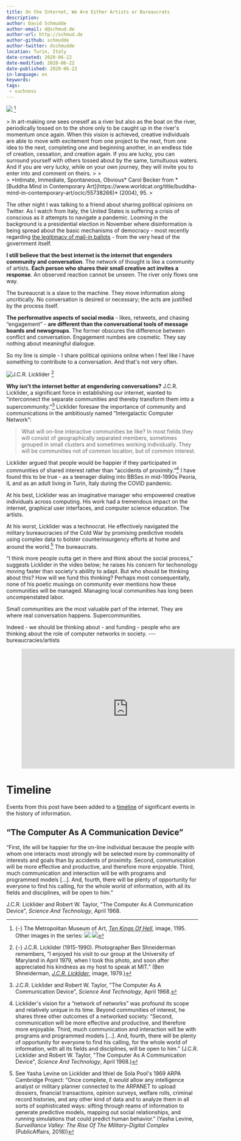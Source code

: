 ```yaml
---
title: On the Internet, We Are Either Artists or Bureaucrats
description:
author: David Schmudde
author-email: d@schmud.de
author-url: http://schmud.de
author-github: schmudde
author-twitter: dschmudde
location: Turin, Italy
date-created: 2020-06-22
date-modified: 2020-06-22
date-published: 2020-06-22
in-language: en
keywords:
tags:
 - suchness
---
```



![](/img/2020-06-22-internet-community/chushi-10-kings-1195-1.jpg) [^chushi]

[^chushi]: {-} The Metropolitan Museum of Art, *[Ten Kings Of Hell](https://www.metmuseum.org/art/collection/search/44510)*, image, 1195. Other images in the series: ![](/img/2020-06-22-internet-community/chushi-10-kings-1195-2.jpg) ![](/img/2020-06-22-internet-community/chushi-10-kings-1195-3.jpg)

<div class="epigraph">
> In art-making one sees oneself as a river but also as the boat on the river, periodically tossed on to the shore only to be caught up in the river's momentum once again. When this vision is achieved, creative individuals are able to move with excitement from one project to the next, from one idea to the next, completing one and beginning another, in an endless tide of creation, cessation, and creation again. If you are lucky, you can surround yourself with others tossed about by the same, tumultuous waters. And if you are very lucky, while on your own journey, they will invite you to enter into and comment on theirs.
>
> <footer>
> *Intimate, Immediate, Spontaneous, Obvious* Carol Becker from *[Buddha Mind in Contemporary Art](https://www.worldcat.org/title/buddha-mind-in-contemporary-art/oclc/55738266)* (2004), 95.
> </footer>
</div>

The other night I was talking to a friend about sharing political opinions on Twitter. As I watch from Italy, the United States is suffering a crisis of conscious as it attempts to navigate a pandemic. Looming in the background is a presidential election in November where disinformation is being spread about the basic mechanisms of democracy - most recently regarding [the legitimacy of mail-in ballots](https://roguerocket.com/2020/05/27/twitter-fact-checks-trump/) - from the very head of the government itself.

**I still believe that the best internet is the internet that engenders community and conversation**. The network of thought is like a community of artists. **Each person who shares their small creative act invites a response**. An observed reaction cannot be unseen. The river only flows one way.

The bureaucrat is a slave to the machine. They move information along uncritically. No conversation is desired or necessary; the acts are justified by the process itself.

**The performative aspects of social media** - likes, retweets, and chasing &ldquo;engagement&rdquo; - **are different than the conversational tools of message boards and newsgroups**. The former obscures the difference between conflict and conversation. Engagement numbes are cosmetic. They say nothing about meaningful dialogue.

So my line is simple - I share political opinions online when I feel like I have something to contribute to a conversation. And that's not very often.

![J.C.R. Licklider](/img/2020-06-22-internet-community/licklider-shneiderman-1979.jpg) [^licklider-photo]

[^licklider-photo]: {-} J.C.R. Licklider (1915-1990). Photographer Ben Shneiderman remembers, &ldquo;I enjoyed his visit to our group at the University of Maryland in April 1979, when I took this photo, and soon after appreciated his kindness as my host to speak at MIT.&rdquo; (Ben Shneiderman, [*J.C.R. Licklider*](https://computerhistory.org/blog/computer-pioneers-photos-from-the-field/?key=computer-pioneers-photos-from-the-field), image, 1979.)

**Why isn't the internet better at engendering conversations?** J.C.R. Licklider, a significant force in establishing our internet, wanted to &ldquo;interconnect the separate communities and thereby transform them into a supercommunity.&rdquo;[^licklider] Licklider foresaw the importance of community and communications in the ambitiously named &ldquo;Intergalactic Computer Network&rdquo;:

> What will on-line interactive communities be like? In most fields they will consist of geographically separated members, sometimes grouped in small clusters and sometimes working individually. They will be communities not of common location, but of common interest.

[^licklider]: J.C.R. Licklider and Robert W. Taylor, "The Computer As A Communication Device", *Science And Technology*, April 1968.

Licklider argued that people would be happier if they participated in communities of shared interest rather than &ldquo;accidents of proximity.&rdquo;[^licklider-2] I have found this to be true - as a teenager dialing into BBSes in mid-1990s Peoria, IL and as an adult living in Turin, Italy during the COVID pandemic.

[^licklider-2]: Licklider's vision for a &ldquo;network of networks&rdquo; was profound its scope and relatively unique in its time. Beyond communities of interest, he shares three other outcomes of a networked society: &ldquo;Second, communication will be more effective and productive, and therefore more enjoyable. Third, much communication and interaction will be with programs and programmed models [...]. And, fourth, there will be plenty of opportunity for everyone to find his calling, for the whole world of information, with all its fields and disciplines, will be open to him.&rdquo; (J.C.R. Licklider and Robert W. Taylor, "The Computer As A Communication Device", *Science And Technology*, April 1968.)

At his best, Licklider was an imaginative manager who empowered creative individuals across computing. His work had a tremendous impact on the internet, graphical user interfaces, and computer science education. The artists.

At his worst, Licklider was a technocrat. He effectively navigated the military bureaucracies of the Cold War by promising predictive models using complex data to bolster counterinsurgency efforts at home and around the world.[^levine] The bureaucrats.

[^levine]: See Yasha Levine on Licklider and Ithiel de Sola Pool's 1969 ARPA Cambridge Project: &ldquo;Once complete, it would allow any intelligence analyst or military planner connected to the ARPANET to upload dossiers, financial transactions, opinion surveys, welfare rolls, criminal record histories, and any other kind of data and to analyze them in all sorts of sophisticated ways: sifting through reams of information to generate predictive models, mapping out social relationships, and running simulations that could predict human behavior.&rdquo; (Yasha Levine, *Surveillance Valley: The Rise Of The Military-Digital Complex* (PublicAffairs, 2018))

&ldquo;I think more people outta get in there and think about the social process,&rdquo; suggests Licklider in the video below; he raises his concern for techonology moving faster than society's abililty to adapt. But who should be thinking about this? How will we fund this thinking? Perhaps most consequentally, none of his poetic musings on community ever mentions how these communities will be managed. Managing local communities has long been uncompenstated labor.

Small communities are the most valuable part of the internet. They are where real conversation happens. Supercommunities.


Indeed - we should be thinking about - and funding - people who are thinking about the role of computer networks in society. --- bureaucracies/artists

<figure>
<iframe width="560" height="315" src="https://www.youtube.com/embed/GjZ7ktIlSM0?start=1513" frameborder="0" allow="accelerometer; autoplay; encrypted-media; gyroscope; picture-in-picture" allowfullscreen></iframe>
</figure>



# Timeline

Events from this post have been added to a [timeline](/pages/timeline.html) of significant events in the history of information.

<div class="timeline-item" date-is='April 1968' machine-date='1968-04'>

## &ldquo;The Computer As A Communication Device&rdquo;

&ldquo;First, life will be happier for the on-line individual because the people with whom one interacts most strongly will be selected more by commonality of interests and goals than by accidents of proximity. Second, communication will be more effective and productive, and therefore more enjoyable. Third, much communication and interaction will be with programs and programmed models [...]. And, fourth, there will be plenty of opportunity for everyone to find his calling, for the whole world of information, with all its fields and disciplines, will be open to him.&rdquo;

J.C.R. Licklider and Robert W. Taylor, "The Computer As A Communication Device", *Science And Technology*, April 1968.

</div>
